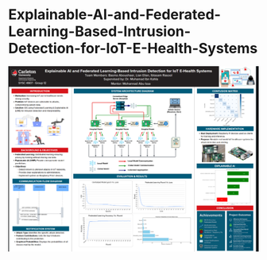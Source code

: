 # Explainable-AI-and-Federated-Learning-Based-Intrusion-Detection-for-IoT-E-Health-Systems
![App Demo](project-overview.png)
